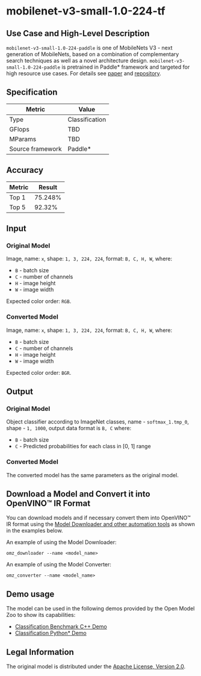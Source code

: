 # mobilenet-v3-small-1.0-224-tf

## Use Case and High-Level Description

`mobilenet-v3-small-1.0-224-paddle` is one of MobileNets V3 - next generation of MobileNets,
based on a combination of complementary search techniques as well as a novel architecture design.
`mobilenet-v3-small-1.0-224-paddle` is pretrained in Paddle\* framework and targeted for high resource use cases.
For details see [paper](https://arxiv.org/abs/1905.02244) and [repository](https://github.com/PaddlePaddle/PaddleClas).

## Specification

| Metric                          | Value                                     |
|---------------------------------|-------------------------------------------|
| Type                            | Classification                            |
| GFlops                          | TBD                                       |
| MParams                         | TBD                                       |
| Source framework                | Paddle\*                                  |

## Accuracy

| Metric | Result         | 
| ------ | -------------- |
| Top 1  | 75.248%        |
| Top 5  | 92.32%         |

## Input

### Original Model

Image, name: `x`, shape: `1, 3, 224, 224`, format: `B, C, H, W`, where:

- `B` - batch size
- `C` - number of channels
- `H` - image height
- `W` - image width

Expected color order: `RGB`.

### Converted Model

Image, name: `x`, shape: `1, 3, 224, 224`, format: `B, C, H, W`, where:

- `B` - batch size
- `C` - number of channels
- `H` - image height
- `W` - image width

Expected color order: `BGR`.

## Output

### Original Model

Object classifier according to ImageNet classes, name - `softmax_1.tmp_0`,  shape - `1, 1000`, output data format is `B, C` where:

- `B` - batch size
- `C` - Predicted probabilities for each class in  [0, 1] range

### Converted Model

The converted model has the same parameters as the original model.

## Download a Model and Convert it into OpenVINO™ IR Format

You can download models and if necessary convert them into OpenVINO™ IR format using the [Model Downloader and other automation tools](../../../tools/model_tools/README.md) as shown in the examples below.

An example of using the Model Downloader:
```
omz_downloader --name <model_name>
```

An example of using the Model Converter:
```
omz_converter --name <model_name>
```

## Demo usage

The model can be used in the following demos provided by the Open Model Zoo to show its capabilities:

* [Classification Benchmark C++ Demo](../../../demos/classification_benchmark_demo/cpp/README.md)
* [Classification Python\* Demo](../../../demos/classification_demo/python/README.md)

## Legal Information

The original model is distributed under the
[Apache License, Version 2.0](https://raw.githubusercontent.com/PaddlePaddle/PaddleClas/release/2.3/LICENSE).

